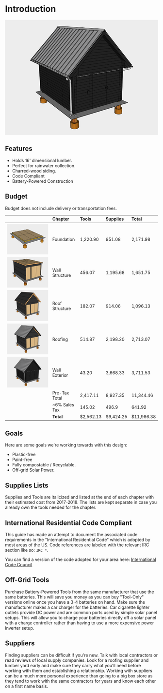 # Introduction

![](.gitbook/assets/e08%20%282%29.svg)

## Features

* Holds 16' dimensional lumber.
* Perfect for rainwater collection.
* Charred-wood siding.
* Code Compliant
* Battery-Powered Construction

## Budget

Budget does not include delivery or transportation fees.

|  | Chapter | Tools | Supplies | Total |
| :--- | :--- | :--- | :--- | :--- |
| ![](.gitbook/assets/a08.svg) | Foundation | 1,220.90 | 951.08 | 2,171.98 |
| ![](.gitbook/assets/b09%20%281%29.svg) | Wall Structure | 456.07 | 1,195.68 | 1,651.75 |
| ![](.gitbook/assets/c10.svg) | Roof Structure | 182.07 | 914.06 | 1,096.13 |
| ![](.gitbook/assets/d04%20%281%29.svg) | Roofing | 514.87 | 2,198.20 | 2,713.07 |
| ![](.gitbook/assets/e08%20%281%29.svg) | Wall Exterior | 43.20 | 3,668.33 | 3,711.53 |
|  | Pre-Tax Total | 2,417.11 | 8,927.35 | 11,344.46 |
|  | ~6% Sales Tax | 145.02 | 496.9 | 641.92 |
|  | **Total** | $2,562.13 | $9,424.25 | $11,986.38 |

## Goals

Here are some goals we're working towards with this design:

* Plastic-free
* Paint-free
* Fully compostable / Recyclable.
* Off-grid Solar Power.

## Supplies Lists

Supplies and Tools are italicized and listed at the end of each chapter with their estimated cost from 2017-2018. The lists are kept separate in case you already own the tools needed for the chapter.

## International Residential Code Compliant

This guide has made an attempt to document the associated code requirements in the "International Residential Code" which is adopted by most areas of the US. Code references are labeled with the relevant IRC section like so: `IRC *`.

You can find a version of the code adopted for your area here: [International Code Council](https://codes.iccsafe.org/public/)

## Off-Grid Tools

Purchase Battery-Powered Tools from the same manufacturer that use the same batteries. This will save you money as you can buy "Tool-Only" versions online once you have a 3-4 batteries on hand. Make sure the manufacturer makes a car charger for the batteries. Car cigarette lighter outlets provide DC power and are common ports used by simple solar panel setups. This will allow you to charge your batteries directly off a solar panel with a charge controller rather than having to use a more expensive power inverter setup.

## Suppliers

Finding suppliers can be difficult if you're new. Talk with local contractors or read reviews of local supply companies. Look for a roofing supplier and lumber yard early and make sure they carry what you'll need before working with them and establishing a relationship. Working with suppliers can be a much more personal experience than going to a big box store as they tend to work with the same contractors for years and know each other on a first name basis.

